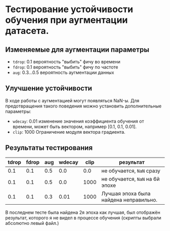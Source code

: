 # Тестирование устойчивости обучения при аугментации датасета.

## Изменяемые для аугментации параметры
- `tdrop`: 0.1
вероятность "выбить" фичу во времени
- `fdrop`: 0.1
вероятность "выбить" фичу по частоте
- `aug`: 0.3...0.5
вероятность аугментации данных


## Улучшение устойчивости
В ходе работы с аугментацией могут появляться NaN-ы.
Для предотвращения такого поведения можно установить
дополнительные параметры:
- `wdecay`: 0.01
изменение значения коэффициента обучения от времени,
может быть вектором, например [0.1, 0.1, 0.01].
- `clip`: 1000
Ограничение модуля вектора градиента.


## Результаты тестирования
|tdrop|fdrop|aug|wdecay|clip|результат|
|---|---|---|---|---|---|
|0.1|0.1|0.5|0.0|0.0|не обучается, `NaN` сразу
|0.1|0.1|0.5|0.0|1000|не обучается, `NaN` на 6й эпохе
|0.1|0.1|0.3|0.01|1000|Лучшая эпоха была найдена неправильно.
В последнем тесте была найдена 2я эпоха как лучшая, был отображён результат, которого
я не видел в процессе обучения (скрипты выбрали абсолютно левый файл.)
